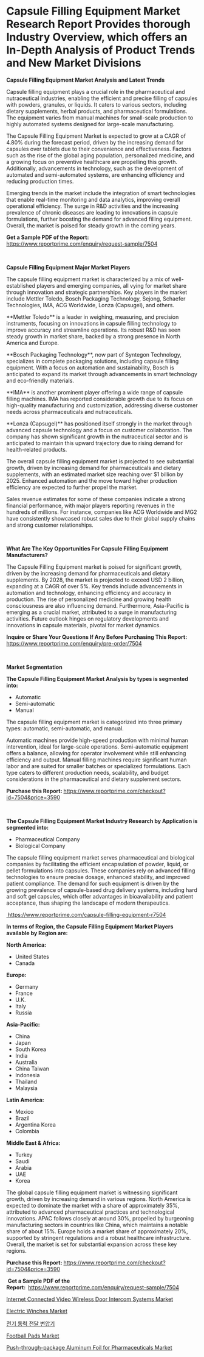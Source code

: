 <p><h1>Capsule Filling Equipment Market Research Report Provides thorough Industry Overview, which offers an In-Depth Analysis of Product Trends and New Market Divisions</h1></p><p><strong>Capsule Filling Equipment Market Analysis and Latest Trends</strong></p>
<p><p>Capsule filling equipment plays a crucial role in the pharmaceutical and nutraceutical industries, enabling the efficient and precise filling of capsules with powders, granules, or liquids. It caters to various sectors, including dietary supplements, herbal products, and pharmaceutical formulations. The equipment varies from manual machines for small-scale production to highly automated systems designed for large-scale manufacturing.</p><p>The Capsule Filling Equipment Market is expected to grow at a CAGR of 4.80% during the forecast period, driven by the increasing demand for capsules over tablets due to their convenience and effectiveness. Factors such as the rise of the global aging population, personalized medicine, and a growing focus on preventive healthcare are propelling this growth. Additionally, advancements in technology, such as the development of automated and semi-automated systems, are enhancing efficiency and reducing production times.</p><p>Emerging trends in the market include the integration of smart technologies that enable real-time monitoring and data analytics, improving overall operational efficiency. The surge in R&D activities and the increasing prevalence of chronic diseases are leading to innovations in capsule formulations, further boosting the demand for advanced filling equipment. Overall, the market is poised for steady growth in the coming years.</p></p>
<p><strong>Get a Sample PDF of the Report:&nbsp;</strong> <a href="https://www.reportprime.com/enquiry/request-sample/7504">https://www.reportprime.com/enquiry/request-sample/7504</a></p>
<p>&nbsp;</p>
<p><strong>Capsule Filling Equipment Major Market Players</strong></p>
<p><p>The capsule filling equipment market is characterized by a mix of well-established players and emerging companies, all vying for market share through innovation and strategic partnerships. Key players in the market include Mettler Toledo, Bosch Packaging Technology, Sejong, Schaefer Technologies, IMA, ACG Worldwide, Lonza (Capsugel), and others.</p><p>**Mettler Toledo** is a leader in weighing, measuring, and precision instruments, focusing on innovations in capsule filling technology to improve accuracy and streamline operations. Its robust R&D has seen steady growth in market share, backed by a strong presence in North America and Europe.</p><p>**Bosch Packaging Technology**, now part of Syntegon Technology, specializes in complete packaging solutions, including capsule filling equipment. With a focus on automation and sustainability, Bosch is anticipated to expand its market through advancements in smart technology and eco-friendly materials.</p><p>**IMA** is another prominent player offering a wide range of capsule filling machines. IMA has reported considerable growth due to its focus on high-quality manufacturing and customization, addressing diverse customer needs across pharmaceuticals and nutraceuticals.</p><p>**Lonza (Capsugel)** has positioned itself strongly in the market through advanced capsule technology and a focus on customer collaboration. The company has shown significant growth in the nutraceutical sector and is anticipated to maintain this upward trajectory due to rising demand for health-related products.</p><p>The overall capsule filling equipment market is projected to see substantial growth, driven by increasing demand for pharmaceuticals and dietary supplements, with an estimated market size reaching over $1 billion by 2025. Enhanced automation and the move toward higher production efficiency are expected to further propel the market.</p><p>Sales revenue estimates for some of these companies indicate a strong financial performance, with major players reporting revenues in the hundreds of millions. For instance, companies like ACG Worldwide and MG2 have consistently showcased robust sales due to their global supply chains and strong customer relationships.</p></p>
<p>&nbsp;</p>
<p><strong>What Are The Key Opportunities For Capsule Filling Equipment Manufacturers?</strong></p>
<p><p>The Capsule Filling Equipment market is poised for significant growth, driven by the increasing demand for pharmaceuticals and dietary supplements. By 2028, the market is projected to exceed USD 2 billion, expanding at a CAGR of over 5%. Key trends include advancements in automation and technology, enhancing efficiency and accuracy in production. The rise of personalized medicine and growing health consciousness are also influencing demand. Furthermore, Asia-Pacific is emerging as a crucial market, attributed to a surge in manufacturing activities. Future outlook hinges on regulatory developments and innovations in capsule materials, pivotal for market dynamics.</p></p>
<p><strong>Inquire or Share Your Questions If Any Before Purchasing This Report:</strong> <a href="https://www.reportprime.com/enquiry/pre-order/7504">https://www.reportprime.com/enquiry/pre-order/7504</a></p>
<p>&nbsp;</p>
<p><strong>Market Segmentation</strong></p>
<p><strong>The Capsule Filling Equipment Market Analysis by types is segmented into:</strong></p>
<p><ul><li>Automatic</li><li>Semi-automatic</li><li>Manual</li></ul></p>
<p><p>The capsule filling equipment market is categorized into three primary types: automatic, semi-automatic, and manual. </p><p>Automatic machines provide high-speed production with minimal human intervention, ideal for large-scale operations. Semi-automatic equipment offers a balance, allowing for operator involvement while still enhancing efficiency and output. Manual filling machines require significant human labor and are suited for smaller batches or specialized formulations. Each type caters to different production needs, scalability, and budget considerations in the pharmaceutical and dietary supplement sectors.</p></p>
<p><strong>Purchase this Report:&nbsp;</strong><a href="https://www.reportprime.com/checkout?id=7504&price=3590">https://www.reportprime.com/checkout?id=7504&price=3590</a></p>
<p>&nbsp;</p>
<p><strong>The Capsule Filling Equipment Market Industry Research by Application is segmented into:</strong></p>
<p><ul><li>Pharmaceutical Company</li><li>Biological Company</li></ul></p>
<p><p>The capsule filling equipment market serves pharmaceutical and biological companies by facilitating the efficient encapsulation of powder, liquid, or pellet formulations into capsules. These companies rely on advanced filling technologies to ensure precise dosage, enhanced stability, and improved patient compliance. The demand for such equipment is driven by the growing prevalence of capsule-based drug delivery systems, including hard and soft gel capsules, which offer advantages in bioavailability and patient acceptance, thus shaping the landscape of modern therapeutics.</p></p>
<p><a href="https://www.reportprime.com/capsule-filling-equipment-r7504">&nbsp;https://www.reportprime.com/capsule-filling-equipment-r7504</a></p>
<p><strong>In terms of Region, the Capsule Filling Equipment Market Players available by Region are:</strong></p>
<p>
    <p> <strong> North America: </strong>
        <ul>
            <li>United States</li>
            <li>Canada</li>
        </ul>
        </p> 
    <p> <strong> Europe: </strong>
        <ul>
            <li>Germany</li>
            <li>France</li>
            <li>U.K.</li>
            <li>Italy</li>
            <li>Russia</li>
        </ul>
        </p> 
    <p> <strong> Asia-Pacific: </strong>
        <ul>
            <li>China</li>
            <li>Japan</li>
            <li>South Korea</li>
            <li>India</li>
            <li>Australia</li>
            <li>China Taiwan</li>
            <li>Indonesia</li>
            <li>Thailand</li>
            <li>Malaysia</li>
        </ul>
        </p> 
    <p> <strong> Latin America: </strong>
        <ul>
            <li>Mexico</li>
            <li>Brazil</li>
            <li>Argentina Korea</li>
            <li>Colombia</li>
        </ul>
        </p> 
    <p> <strong> Middle East & Africa: </strong>
        <ul>
            <li>Turkey</li>
            <li>Saudi</li>
            <li>Arabia</li>
            <li>UAE</li>
            <li>Korea</li>
        </ul>
    </p>
    </p>
<p><p>The global capsule filling equipment market is witnessing significant growth, driven by increasing demand in various regions. North America is expected to dominate the market with a share of approximately 35%, attributed to advanced pharmaceutical practices and technological innovations. APAC follows closely at around 30%, propelled by burgeoning manufacturing sectors in countries like China, which maintains a notable share of about 15%. Europe holds a market share of approximately 20%, supported by stringent regulations and a robust healthcare infrastructure. Overall, the market is set for substantial expansion across these key regions.</p></p>
<p><strong>Purchase this Report: </strong><a href="https://www.reportprime.com/checkout?id=7504&price=3590">https://www.reportprime.com/checkout?id=7504&price=3590</a></p>
<p>&nbsp;<strong>Get a Sample PDF of the Report:&nbsp;&nbsp;</strong><a href="https://www.reportprime.com/enquiry/request-sample/7504">https://www.reportprime.com/enquiry/request-sample/7504</a></p>
<p><strong></strong></p>
<p><p><a href="https://issuu.com/reportprime-2/docs/internet-connected-video-wireless-d_0b2b5c3997e643">Internet Connected Video Wireless Door Intercom Systems Market</a></p><p><a href="https://github.com/BryceTownsendr/Market-Research-Report-List-6/blob/main/electric-winches-market.md">Electric Winches Market</a></p><p><a href="https://medium.com/@chungcameron76/electric-power-transmission-transformer-market-%EC%9D%98-%EA%B8%80%EB%A1%9C%EB%B2%8C-%EC%8B%9C%EC%9E%A5-%EA%B0%9C%EC%9A%94%EB%8A%94-%EC%A0%84-%EC%84%B8%EA%B3%84-%EB%B0%8F-%EC%A3%BC%EC%9A%94-%EC%8B%9C%EC%9E%A5%EC%9D%98-%EC%82%B0%EC%97%85%EC%97%90-%EC%98%81%ED%96%A5%EC%9D%84-%EB%AF%B8%EC%B9%98%EB%8A%94-%EC%A3%BC%EC%9A%94-%ED%8A%B8%EB%A0%8C%EB%93%9C%EC%97%90-%EB%8C%80%ED%95%9C-7999b171d02e">전기 동력 전달 변압기</a></p><p><a href="https://www.linkedin.com/pulse/strategic-roadmap-global-football-pads-market-insights-opportunities-pozwc?trackingId=XRjfOvyfQzusKMlULHXJcQ%3D%3D">Football Pads Market</a></p><p><a href="https://issuu.com/reportprime-2/docs/push-through-package-aluminum-foil-_f77a58a6bb2f6d">Push-through-package Aluminum Foil for Pharmaceuticals Market</a></p></p>